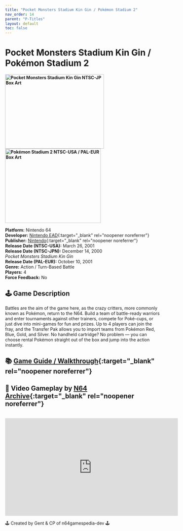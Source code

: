 ```yaml
---
title: "Pocket Monsters Stadium Kin Gin / Pokémon Stadium 2"
nav_order: 14
parent: "P-Titles"
layout: default
toc: false
---
```


# Pocket Monsters Stadium Kin Gin / Pokémon Stadium 2

<b>
<img src="https://images.launchbox-app.com/5e014ed5-ec31-42d5-9e85-20b210b53011.jpg" alt="Pocket Monsters Stadium Kin Gin NTSC-JP Box Art" width="320" height="240" />
<img src="https://images.launchbox-app.com/66b41ad6-1d20-438b-b06f-f9e10ac16240.png" alt="Pokémon Stadium 2 NTSC-USA / PAL-EUR Box Art" width="310" height="240" />
</b>

**Platform:** Nintendo 64  
**Developer:** [Nintendo EAD](https://en.wikipedia.org/wiki/Nintendo_Entertainment_Analysis_%26_Development){:target="_blank" rel="noopener noreferrer"}  
**Publisher:** [Nintendo](https://en.wikipedia.org/wiki/Nintendo){:target="_blank" rel="noopener noreferrer"}  
**Release Date (NTSC-USA):** March 26, 2001  
**Release Date (NTSC-JPN):** December 14, 2000  
*Pocket Monsters Stadium Kin Gin*  
**Release Date (PAL-EUR):** October 10, 2001  
**Genre:** Action / Turn-Based Battle  
**Players:** 4  
**Force Feedback:** No  

## 🕹️ Game Description  
Battles are the aim of the game here, as the crazy critters, more commonly known as Pokémon, return to the N64. Build a team of battle-ready warriors and enter tournaments against other trainers, compete for Poké-cups, or just dive into mini-games for fun and prizes. Up to 4 players can join the fray, and the Transfer Pak allows you to import teams from Pokémon Red, Blue, Gold, and Silver. No handheld cartridge? No problem — you can choose rental Pokémon straight out of the box and jump into the action instantly.

## 📚 [Game Guide / Walkthrough](https://gamefaqs.gamespot.com/n64/452036-pokemon-stadium-2/faqs/12175){:target="_blank" rel="noopener noreferrer"}

## 🎥 Video Gameplay by [N64 Archive](https://www.youtube.com/c/N64Archive){:target="_blank" rel="noopener noreferrer"}  
<br />  
<iframe width="560" height="315" src="https://www.youtube.com/embed/1Wy6Ca03IkU" title="Pokemon Stadium 2 Longplay" frameborder="0" allowfullscreen></iframe>

🕹️ Created by Gent & CP of n64gamespedia-dev 🕹️  
<!-- Vault Format: n64gamespedia-dev -->  
<!-- Protocol Source: _vault-specs/format-protocol.md -->
